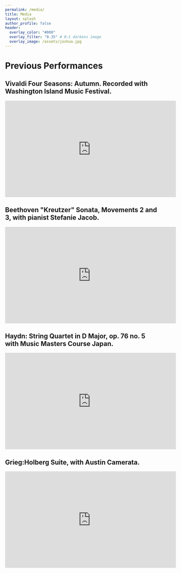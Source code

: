 ```yaml
---
permalink: /media/
title: Media
layout: splash
author_profile: false
header:
  overlay_color: "#000"
  overlay_filter: "0.35" # 0–1 darkens image
  overlay_image: /assets/joshua.jpg
---
```


# Previous Performances

## Vivaldi Four Seasons: Autumn. Recorded with Washington Island Music Festival.

<div class="video">
  <iframe width="560" height="315"
    src="https://www.youtube.com/embed/AkFKmHDLHT4"
    title="Vivaldi Four Seasons: Autumn."
    frameborder="0"
    allow="accelerometer; autoplay; clipboard-write; encrypted-media; gyroscope; picture-in-picture"
    allowfullscreen loading="lazy">
  </iframe>
</div>

## Beethoven "Kreutzer" Sonata, Movements 2 and 3, with pianist Stefanie Jacob.

<div class="video">
  <iframe width="560" height="315"
    src="https://www.youtube.com/embed/3VZThRR-5AY"
    title="Beethoven Kreutzer Sonata"
    frameborder="0"
    allow="accelerometer; autoplay; clipboard-write; encrypted-media; gyroscope; picture-in-picture"
    allowfullscreen loading="lazy">
  </iframe>
</div>

## Haydn: String Quartet in D Major, op. 76 no. 5 with Music Masters Course Japan.

<div class="video">
  <iframe width="560" height="315"
    src="https://www.youtube.com/embed/fzDL22B0Rz4"
    title="Haydn MMCJ"
    frameborder="0"
    allow="accelerometer; autoplay; clipboard-write; encrypted-media; gyroscope; picture-in-picture"
    allowfullscreen loading="lazy">
  </iframe>
</div>

## Grieg:Holberg Suite, with Austin Camerata.

<div class="video">
  <iframe width="560" height="315"
    src="https://www.youtube.com/embed/IxIw1f8xrsk"
    title="Tchaikovsky Concerto — Excerpt"
    frameborder="0"
    allow="accelerometer; autoplay; clipboard-write; encrypted-media; gyroscope; picture-in-picture"
    allowfullscreen loading="lazy">
  </iframe>
</div>

<!-- ## Audio Samples
- [Prokofiev Sonata No. 1, 1st movement (live)](media/sample.mp3)
- [Brahms Concerto, 2nd movement (orchestral performance)](media/sample2.mp3) -->